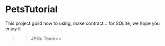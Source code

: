 # PetsTutorial

This project guild how to using, make contract... for SQLite, we hope you enjoy it


>>JPGo Team<<
